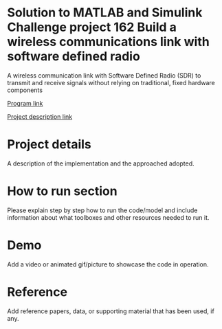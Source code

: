 # Solution to MATLAB and Simulink Challenge project 162 Build a wireless communications link with software defined radio
A wireless communication link with Software Defined Radio (SDR) to transmit and receive signals without relying on traditional, fixed hardware components 

[Program link](https://github.com/mathworks/MATLAB-Simulink-Challenge-Project-Hub)

[Project description link](https://github.com/mathworks/MATLAB-Simulink-Challenge-Project-Hub/tree/main/projects/Build%20a%20wireless%20communications%20link%20with%20software%20defined%20radio)

# Project details
A description of the implementation and the approached adopted.

# How to run section
Please explain step by step how to run the code/model and include information about what toolboxes and other resources needed to run it.

# Demo
Add a video or animated gif/picture to showcase the code in operation.
  
# Reference
Add reference papers, data, or supporting material that has been used, if any.
